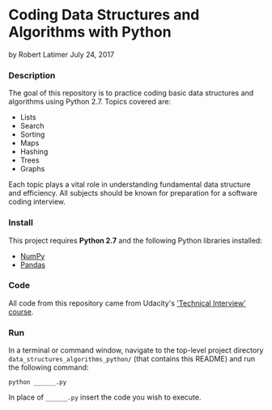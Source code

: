 # Coding Data Structures and Algorithms with Python
by Robert Latimer
July 24, 2017

### Description

The goal of this repository is to practice coding basic data structures and algorithms using Python 2.7. Topics covered are:
* Lists
* Search
* Sorting
* Maps
* Hashing
* Trees
* Graphs

Each topic plays a vital role in understanding fundamental data structure and efficiency. All subjects should be known for preparation for a software coding interview.

### Install

This project requires **Python 2.7** and the following Python libraries installed:

- [NumPy](http://www.numpy.org/)
- [Pandas](http://pandas.pydata.org)

### Code

All code from this repository came from Udacity's ['Technical Interview' course](https://www.udacity.com/course/technical-interview--ud513).

### Run

In a terminal or command window, navigate to the top-level project directory `data_structures_algorithms_python/` (that contains this README) and run the following command:

```python ______.py```

In place of `______.py` insert the code you wish to execute.
